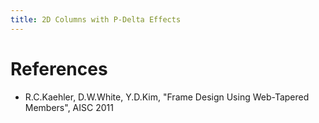 ```yaml
---
title: 2D Columns with P-Delta Effects 
---
```


# References

- R.C.Kaehler, D.W.White, Y.D.Kim, "Frame Design Using Web-Tapered Members", AISC 2011

